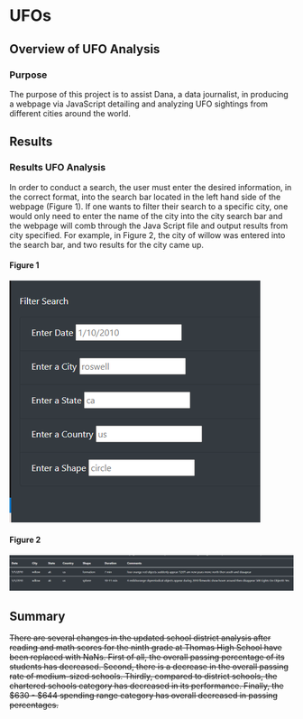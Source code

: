 # UFOs

## Overview of UFO Analysis

### Purpose

The purpose of this project is to assist Dana, a data journalist, in producing a webpage via JavaScript detailing and analyzing UFO sightings from different cities around the world. 


## Results 

### Results UFO Analysis
In order to conduct a search, the user must enter the desired information, in the correct format, into the search bar located in the left hand side of the webpage (Figure 1). If one wants to filter their search to a specific city, one would only need to enter the name of the city into the city search bar and the webpage will comb through the Java Script file and output results from city specified. For example, in Figure 2, the city of willow was entered into the search bar, and two results for the city came up.  


#### Figure 1
![](static/images/Search_bar.png)    

#### Figure 2
![](static/images/city_search.png)  
 


## Summary


~~There are several changes in the updated school district analysis after reading and math scores for the ninth grade at Thomas High School have been replaced with NaNs. First of all, the overall passing percentage of its students has decreased. Second, there is a decrease in the overall passing rate of medium-sized schools. Thirdly, compared to district schools, the chartered schools category has decreased in its performance. Finally, the $630 - $644 spending range category has overall decreased in passing percentages.~~  


